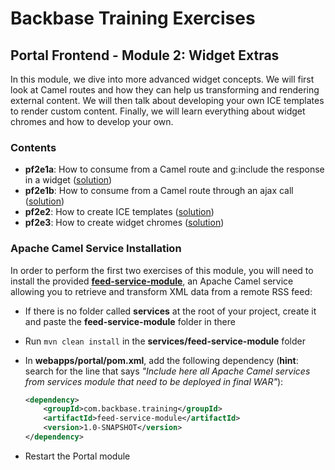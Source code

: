# Backbase Training Exercises

## Portal Frontend - Module 2: Widget Extras

In this module, we dive into more advanced widget concepts. We will first look at Camel routes and how they can help us transforming and rendering external content. We will then talk about developing your own ICE templates to render custom content. Finally, we will learn everything about widget chromes and how to develop your own.

### Contents

 - **pf2e1a**: How to consume from a Camel route and g:include the response in a widget ([solution](solutions/pf2e1a-feed-reader-widget))
 - **pf2e1b**: How to consume from a Camel route through an ajax call ([solution](solutions/pf2e1b-feed-reader-widget))
 - **pf2e2**: How to create ICE templates ([solution](solutions/pf2e2-content))
 - **pf2e3**: How to create widget chromes ([solution]())

### Apache Camel Service Installation

In order to perform the first two exercises of this module, you will need to install the provided [**feed-service-module**](./feed-service-module), an Apache Camel service allowing you to retrieve and transform XML data from a remote RSS feed:

 - If there is no folder called **services** at the root of your project, create it and paste the **feed-service-module** folder in there
 - Run `mvn clean install` in the **services/feed-service-module** folder
 - In **webapps/portal/pom.xml**, add the following dependency (**hint**: search for the line that says _"Include here all Apache Camel services from services module that need to be deployed in final WAR"_):

   ```xml
   <dependency>
       <groupId>com.backbase.training</groupId>
       <artifactId>feed-service-module</artifactId>
       <version>1.0-SNAPSHOT</version>
   </dependency>
   ```

 - Restart the Portal module
